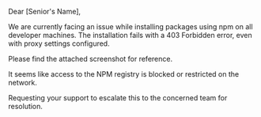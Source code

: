 Dear [Senior's Name],

We are currently facing an issue while installing packages using npm on all developer machines.
The installation fails with a 403 Forbidden error, even with proxy settings configured.

Please find the attached screenshot for reference.

It seems like access to the NPM registry is blocked or restricted on the network.

Requesting your support to escalate this to the concerned team for resolution.
